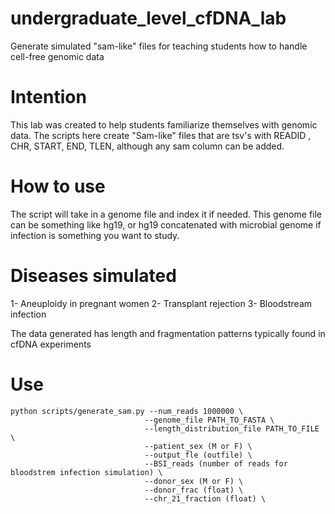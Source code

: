 # undergraduate_level_cfDNA_lab
Generate simulated "sam-like" files for teaching students how to handle cell-free genomic data

# Intention
This lab was created to help students familiarize themselves with genomic data. The scripts here create "Sam-like" files that
are tsv's with READID , CHR, START, END, TLEN, although any sam column can be added.

# How to use
The script will take in a genome file and index it if needed. This genome file can be something like hg19, or hg19 concatenated
with  microbial genome if infection is something you want to study.

# Diseases simulated
1- Aneuploidy in pregnant women
2- Transplant rejection
3- Bloodstream infection

The data generated has length and fragmentation patterns typically found in cfDNA experiments

# Use
```
python scripts/generate_sam.py --num_reads 1000000 \
                              --genome_file PATH_TO_FASTA \
                              --length_distribution_file PATH_TO_FILE \
                              --patient_sex (M or F) \
                              --output_fle (outfile) \
                              --BSI_reads (number of reads for bloodstrem infection simulation) \
                              --donor_sex (M or F) \
                              --donor_frac (float) \
                              --chr_21_fraction (float) \
```
